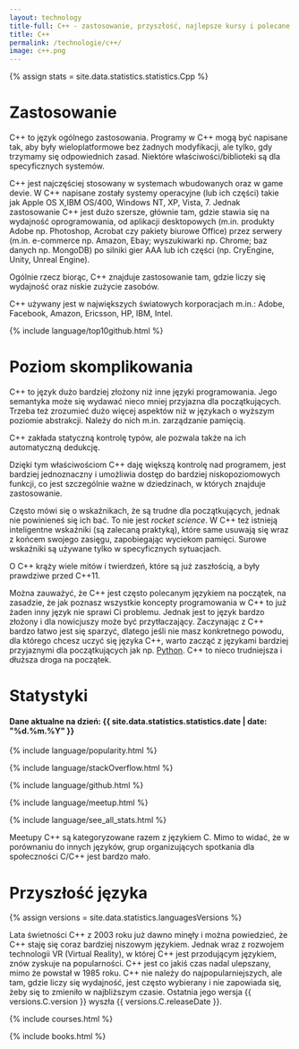 ```yaml
---
layout: technology
title-full: C++ - zastosowanie, przyszłość, najlepsze kursy i polecane książki
title: C++
permalink: /technologie/c++/
image: c++.png
---
```


{% assign stats = site.data.statistics.statistics.Cpp %}

# Zastosowanie

C++ to język ogólnego zastosowania. Programy w C++ mogą być napisane tak, aby były wieloplatformowe bez żadnych
modyfikacji, ale tylko, gdy trzymamy się odpowiednich zasad. Niektóre właściwości/biblioteki są dla specyficznych
systemów.

C++ jest najczęściej stosowany w systemach wbudowanych oraz w game devie. W C++ napisane zostały systemy operacyjne (lub
ich części) takie jak Apple OS X,IBM OS/400, Windows NT, XP, Vista, 7. Jednak zastosowanie C++ jest dużo szersze,
głównie tam, gdzie stawia się na wydajność oprogramowania, od aplikacji desktopowych (m.in. produkty Adobe np.
Photoshop, Acrobat czy pakiety biurowe Office) przez serwery (m.in. e-commerce np. Amazon, Ebay; wyszukiwarki np.
Chrome; baz danych np. MongoDB) po silniki gier AAA lub ich części (np. CryEngine, Unity, Unreal Engine).

Ogólnie rzecz biorąc, C++ znajduje zastosowanie tam, gdzie liczy się wydajność oraz niskie zużycie zasobów.

C++ używany jest w największych światowych korporacjach m.in.: Adobe, Facebook, Amazon, Ericsson, HP, IBM, Intel.

{% include language/top10github.html %}

# Poziom skomplikowania

C++ to język dużo bardziej złożony niż inne języki programowania. Jego semantyka może się wydawać nieco mniej przyjazna
dla początkujących. Trzeba też zrozumieć dużo więcej aspektów niż w językach o wyższym poziomie abstrakcji. Należy do
nich m.in. zarządzanie pamięcią.

C++ zakłada statyczną kontrolę typów, ale pozwala także na ich automatyczną dedukcję.

Dzięki tym właściwościom C++ daję większą kontrolę nad programem, jest bardziej jednoznaczny i umożliwia dostęp do
bardziej niskopoziomowych funkcji, co jest szczególnie ważne w dziedzinach, w których znajduje zastosowanie.

Często mówi się o wskaźnikach, że są trudne dla początkujących, jednak nie powinieneś się ich bać. To nie jest *rocket
science*. W C++ też istnieją inteligentne wskaźniki (są zalecaną praktyką), które same usuwają się wraz z końcem swojego
zasięgu, zapobiegając wyciekom pamięci. Surowe wskaźniki są używane tylko w specyficznych sytuacjach.

O C++ krąży wiele mitów i twierdzeń, które są już zaszłością, a były prawdziwe przed C++11.

Można zauważyć, że C++ jest często polecanym językiem na początek, na zasadzie, że jak poznasz wszystkie koncepty
programowania w C++ to już żaden inny język nie sprawi Ci problemu. Jednak jest to język bardzo złożony i dla nowicjuszy
może być przytłaczający. Zaczynając z C++ bardzo łatwo jest się sparzyć, dlatego jeśli nie masz konkretnego powodu, dla
którego chcesz uczyć się języka C++, warto zacząć z językami bardziej przyjaznymi dla początkujących jak
np. [Python](/technologie/python). C++ to nieco trudniejsza i dłuższa droga na początek.

# Statystyki

<h4>Dane aktualne na dzień: {{ site.data.statistics.statistics.date | date: "%d.%m.%Y"  }}</h4>

{% include language/popularity.html %}

{% include language/stackOverflow.html %}

{% include language/github.html %}

{% include language/meetup.html %}

{% include language/see_all_stats.html %}

Meetupy C++ są kategoryzowane razem z językiem C. Mimo to widać, że w porównaniu do innych języków, grup organizujących
spotkania dla społeczności C/C++ jest bardzo mało.

# Przyszłość języka

{% assign versions = site.data.statistics.languagesVersions %}

Lata świetności C++ z 2003 roku już dawno minęły i można powiedzieć, że C++ staję się coraz bardziej niszowym językiem.
Jednak wraz z rozwojem technologii VR (Virtual Reality), w której C++ jest przodującym językiem, znów zyskuje na
popularności. C++ jest co jakiś czas nadal ulepszany, mimo że powstał w 1985 roku. C++ nie należy do
najpopularniejszych, ale tam, gdzie liczy się wydajność, jest często wybierany i nie zapowiada się, żeby się to zmieniło
w najbliższym czasie. Ostatnia jego wersja {{ versions.C.version }} wyszła {{ versions.C.releaseDate }}.

{% include courses.html %}

{% include books.html %}
